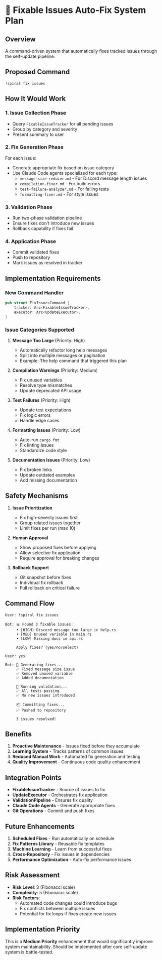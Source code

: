 # 🔧 Fixable Issues Auto-Fix System Plan

## Overview

A command-driven system that automatically fixes tracked issues through the self-update pipeline.

## Proposed Command

```
!spiral fix issues
```

## How It Would Work

### 1. Issue Collection Phase

- Query `FixableIssueTracker` for all pending issues
- Group by category and severity
- Present summary to user

### 2. Fix Generation Phase

For each issue:

- Generate appropriate fix based on issue category
- Use Claude Code agents specialized for each type:
  - `message-size-reducer.md` - For Discord message length issues
  - `compilation-fixer.md` - For build errors
  - `test-failure-analyzer.md` - For failing tests
  - `formatting-fixer.md` - For style issues

### 3. Validation Phase

- Run two-phase validation pipeline
- Ensure fixes don't introduce new issues
- Rollback capability if fixes fail

### 4. Application Phase

- Commit validated fixes
- Push to repository
- Mark issues as resolved in tracker

## Implementation Requirements

### New Command Handler

```rust
pub struct FixIssuesCommand {
    tracker: Arc<FixableIssueTracker>,
    executor: Arc<UpdateExecutor>,
}
```

### Issue Categories Supported

1. **Message Too Large** (Priority: High)

   - Automatically refactor long help messages
   - Split into multiple messages or pagination
   - Example: The help command that triggered this plan

2. **Compilation Warnings** (Priority: Medium)

   - Fix unused variables
   - Resolve type mismatches
   - Update deprecated API usage

3. **Test Failures** (Priority: High)

   - Update test expectations
   - Fix logic errors
   - Handle edge cases

4. **Formatting Issues** (Priority: Low)

   - Auto-run `cargo fmt`
   - Fix linting issues
   - Standardize code style

5. **Documentation Issues** (Priority: Low)
   - Fix broken links
   - Update outdated examples
   - Add missing documentation

## Safety Mechanisms

1. **Issue Prioritization**

   - Fix high-severity issues first
   - Group related issues together
   - Limit fixes per run (max 10)

2. **Human Approval**

   - Show proposed fixes before applying
   - Allow selective fix application
   - Require approval for breaking changes

3. **Rollback Support**
   - Git snapshot before fixes
   - Individual fix rollback
   - Full rollback on critical failure

## Command Flow

```
User: !spiral fix issues

Bot: 📊 Found 3 fixable issues:
     • [HIGH] Discord message too large in help.rs
     • [MED] Unused variable in main.rs
     • [LOW] Missing docs in api.rs

     Apply fixes? (yes/no/select)

User: yes

Bot: 🔧 Generating fixes...
     ✅ Fixed message size issue
     ✅ Removed unused variable
     ✅ Added documentation

     🧪 Running validation...
     ✅ All tests passing
     ✅ No new issues introduced

     📦 Committing fixes...
     ✅ Pushed to repository

     3 issues resolved!
```

## Benefits

1. **Proactive Maintenance** - Issues fixed before they accumulate
2. **Learning System** - Tracks patterns of common issues
3. **Reduced Manual Work** - Automated fix generation and testing
4. **Quality Improvement** - Continuous code quality enhancement

## Integration Points

- **FixableIssueTracker** - Source of issues to fix
- **UpdateExecutor** - Orchestrates fix application
- **ValidationPipeline** - Ensures fix quality
- **Claude Code Agents** - Generate appropriate fixes
- **Git Operations** - Commit and push fixes

## Future Enhancements

1. **Scheduled Fixes** - Run automatically on schedule
2. **Fix Patterns Library** - Reusable fix templates
3. **Machine Learning** - Learn from successful fixes
4. **Cross-Repository** - Fix issues in dependencies
5. **Performance Optimization** - Auto-fix performance issues

## Risk Assessment

- **Risk Level**: 3 (Fibonacci scale)
- **Complexity**: 5 (Fibonacci scale)
- **Risk Factors**:
  - Automated code changes could introduce bugs
  - Fix conflicts between multiple issues
  - Potential for fix loops if fixes create new issues

## Implementation Priority

This is a **Medium Priority** enhancement that would significantly improve system maintainability. Should be implemented after core self-update system is battle-tested.
